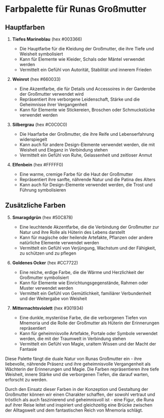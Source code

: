 # Farbpalette für Runas Großmutter

## Hauptfarben

1. **Tiefes Marineblau** (hex #003366)
   - Die Hauptfarbe für die Kleidung der Großmutter, die ihre Tiefe und Weisheit symbolisiert
   - Kann für Elemente wie Kleider, Schals oder Mäntel verwendet werden
   - Vermittelt ein Gefühl von Autorität, Stabilität und innerem Frieden

2. **Weinrot** (hex #660033)
   - Eine Akzentfarbe, die für Details und Accessoires in der Garderobe der Großmutter verwendet wird
   - Repräsentiert ihre verborgene Leidenschaft, Stärke und die Geheimnisse ihrer Vergangenheit
   - Kann für Elemente wie Stickereien, Broschen oder Schmuckstücke verwendet werden

3. **Silbergrau** (hex #C0C0C0)
   - Die Haarfarbe der Großmutter, die ihre Reife und Lebenserfahrung widerspiegelt
   - Kann auch für andere Design-Elemente verwendet werden, die mit Weisheit und Eleganz in Verbindung stehen
   - Vermittelt ein Gefühl von Ruhe, Gelassenheit und zeitloser Anmut

4. **Elfenbein** (hex #FFFFF0)
   - Eine warme, cremige Farbe für die Haut der Großmutter
   - Repräsentiert ihre sanfte, nährende Natur und die Patina des Alters
   - Kann auch für Design-Elemente verwendet werden, die Trost und Führung symbolisieren

## Zusätzliche Farben

5. **Smaragdgrün** (hex #50C878)
   - Eine leuchtende Akzentfarbe, die die Verbindung der Großmutter zur Natur und ihre Rolle als Hüterin des Lebens darstellt
   - Kann für magische oder heilende Artefakte, Pflanzen oder andere natürliche Elemente verwendet werden
   - Vermittelt ein Gefühl von Verjüngung, Wachstum und der Fähigkeit, zu schützen und zu pflegen

6. **Goldenes Ocker** (hex #CC7722)
   - Eine reiche, erdige Farbe, die die Wärme und Herzlichkeit der Großmutter symbolisiert
   - Kann für Elemente wie Einrichtungsgegenstände, Rahmen oder Muster verwendet werden
   - Vermittelt ein Gefühl von Gemütlichkeit, familiärer Verbundenheit und der Weitergabe von Weisheit

7. **Mitternachtsviolett** (hex #301934)
   - Eine dunkle, mysteriöse Farbe, die die verborgenen Tiefen von Mnemoria und die Rolle der Großmutter als Hüterin der Erinnerungen repräsentiert
   - Kann für geheimnisvolle Artefakte, Portale oder Symbole verwendet werden, die mit der Traumwelt in Verbindung stehen
   - Vermittelt ein Gefühl von Magie, uraltem Wissen und der Macht der Fantasie

Diese Palette fängt die duale Natur von Runas Großmutter ein - ihre liebevolle, nährende Präsenz und ihre geheimnisvolle Vergangenheit als Wächterin der Erinnerungen und Magie. Die Farben repräsentieren ihre tiefe Weisheit, innere Stärke und die verborgenen Tiefen, die darauf warten, erforscht zu werden.

Durch den Einsatz dieser Farben in der Konzeption und Gestaltung der Großmutter können wir einen Charakter schaffen, der sowohl vertraut und tröstlich als auch faszinierend und geheimnisvoll ist - eine Figur, die Runa auf ihrer Reise leitet und inspiriert und gleichzeitig eine Brücke zwischen der Alltagswelt und dem fantastischen Reich von Mnemoria schlägt.